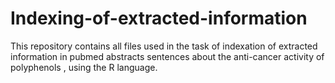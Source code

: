# Indexing-of-extracted-information
This repository contains all files used in the task of indexation of extracted information in pubmed abstracts sentences about the anti-cancer activity of polyphenols , using the R language.
